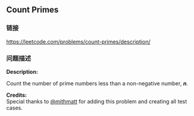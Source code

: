 ## Count Primes  
### 链接  
https://leetcode.com/problems/count-primes/description/  
### 问题描述
**Description:**

Count the number of prime numbers less than a non-negative number, ***n***.

**Credits:**<br />Special thanks to [@mithmatt](https://leetcode.com/discuss/user/mithmatt) for adding this problem and creating all test cases.
